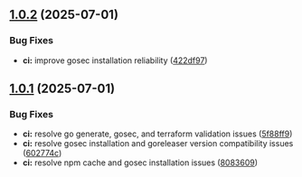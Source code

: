 ## [1.0.2](https://github.com/M4XGO/terraform-provider-lws/compare/v1.0.1...v1.0.2) (2025-07-01)


### Bug Fixes

* **ci:** improve gosec installation reliability ([422df97](https://github.com/M4XGO/terraform-provider-lws/commit/422df97d953508781195a429d6840ed41f7c3f75))

## [1.0.1](https://github.com/M4XGO/terraform-provider-lws/compare/v1.0.0...v1.0.1) (2025-07-01)


### Bug Fixes

* **ci:** resolve go generate, gosec, and terraform validation issues ([5f88ff9](https://github.com/M4XGO/terraform-provider-lws/commit/5f88ff95433d6cc46c8a81cf74cfb6b1dc1946f6))
* **ci:** resolve gosec installation and goreleaser version compatibility issues ([602774c](https://github.com/M4XGO/terraform-provider-lws/commit/602774c00362f07a96a5da3e733cc98ebf65f3f0))
* **ci:** resolve npm cache and gosec installation issues ([8083609](https://github.com/M4XGO/terraform-provider-lws/commit/80836099ca6392569b7741567b9b72b60905c21f))
